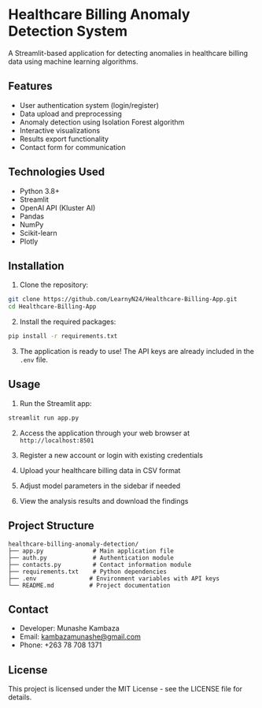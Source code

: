 # Healthcare Billing Anomaly Detection System

A Streamlit-based application for detecting anomalies in healthcare billing data using machine learning algorithms.

## Features

- User authentication system (login/register)
- Data upload and preprocessing
- Anomaly detection using Isolation Forest algorithm
- Interactive visualizations
- Results export functionality
- Contact form for communication

## Technologies Used

- Python 3.8+
- Streamlit
- OpenAI API (Kluster AI)
- Pandas
- NumPy
- Scikit-learn
- Plotly

## Installation

1. Clone the repository:
```bash
git clone https://github.com/LearnyN24/Healthcare-Billing-App.git
cd Healthcare-Billing-App
```

2. Install the required packages:
```bash
pip install -r requirements.txt
```

3. The application is ready to use! The API keys are already included in the `.env` file.

## Usage

1. Run the Streamlit app:
```bash
streamlit run app.py
```

2. Access the application through your web browser at `http://localhost:8501`

3. Register a new account or login with existing credentials

4. Upload your healthcare billing data in CSV format

5. Adjust model parameters in the sidebar if needed

6. View the analysis results and download the findings

## Project Structure

```
healthcare-billing-anomaly-detection/
├── app.py              # Main application file
├── auth.py             # Authentication module
├── contacts.py         # Contact information module
├── requirements.txt    # Python dependencies
├── .env               # Environment variables with API keys
└── README.md          # Project documentation
```

## Contact

- Developer: Munashe Kambaza
- Email: kambazamunashe@gmail.com
- Phone: +263 78 708 1371

## License

This project is licensed under the MIT License - see the LICENSE file for details. 
